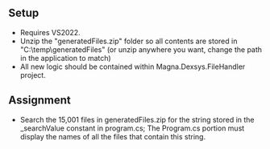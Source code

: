## Setup

- Requires VS2022.
- Unzip the "generatedFiles.zip" folder so all contents are stored in "C:\temp\generatedFiles" (or unzip anywhere you want, change the path in the application to match)
- All new logic should be contained within Magna.Dexsys.FileHandler project.

## Assignment

- Search the 15,001 files in generatedFiles.zip for the string stored in the _searchValue constant in program.cs; The Program.cs portion must display the names of all the files that contain this string.


